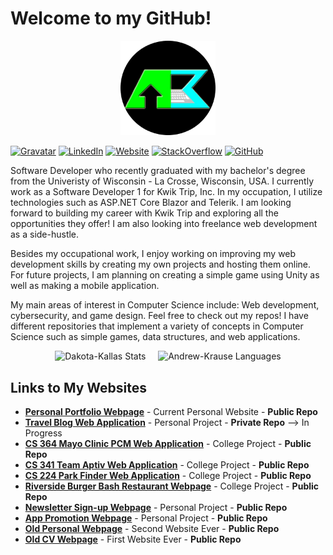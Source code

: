 # Welcome to my GitHub!

<p align="center"><a href="https://andrewkrause.dev/"><img width="30%" alt="Visit my website!" src="./assetts/KrauseMonologoCircle.png" /></a></p>

[![Gravatar](https://img.shields.io/badge/-Gravatar-informational?style=flat-square&logo=gravatar&logoColor=0072b1&colorB=616161&labelColor=black)](https://gravatar.com/aekkrause)
[![LinkedIn](https://img.shields.io/badge/-LinkedIn-informational?style=flat-square&logo=linkedin&logoColor=0072b1&colorB=616161&labelColor=black)](https://www.linkedin.com/in/andrew-krause-b6aa21179/)
[![Website](https://img.shields.io/badge/Web-Andrew-informational?style=flat-square&colorB=616161&labelColor=7CFC00)](https://andrewkrause.dev)
[![StackOverflow](https://img.shields.io/badge/-StackOverflow-informational?style=flat-square&logo=stackoverflow&logoColor=orange&colorB=616161&labelColor=black)](https://meta.stackoverflow.com/users/20171010/andrew-krause)
[![GitHub](https://img.shields.io/badge/-GitHub-informational?style=flat-square&logo=github&logoColor=white&colorB=616161&labelColor=black)](https://github.com/Andrew-EKrause?tab=repositories)

Software Developer who recently graduated with my bachelor's degree from the Univeristy of Wisconsin - La Crosse, Wisconsin, USA. I currently work as a Software Developer 1 for Kwik Trip, Inc. In my occupation, I utilize technologies such as ASP.NET Core Blazor and Telerik. I am looking forward to building my career with Kwik Trip and exploring all the opportunities they offer! I am also looking into freelance web development as a side-hustle.

Besides my occupational work, I enjoy working on improving my web development skills by creating my own projects and hosting them online. For future projects, I am planning on creating a simple game using Unity as well as making a mobile application.

My main areas of interest in Computer Science include: Web development, cybersecurity, and game design.
Feel free to check out my repos! I have different repositories that implement a variety of concepts in Computer Science such as simple games, data structures, and web applications.

<!--
<p align="center"> <img src="https://github-readme-stats.vercel.app/api?username=andrew-ekrause&show_icons=true&theme=react&count_private=true" alt="Andrew-EKrause Stats" /> 
&nbsp;&nbsp;&nbsp;
-->
<p align="center"> <img src="https://github-readme-stats.vercel.app/api?username=andrew-ekrause&show_icons=true&theme=react&count_private=true&hide_rank=true&hide=contribs" alt="Dakota-Kallas Stats" /> 
&nbsp;&nbsp;&nbsp;
<img src="https://github-readme-stats.vercel.app/api/top-langs?username=andrew-ekrause&show_icons=true&theme=react&count_private=true&layout=compact" alt="Andrew-Krause Languages" />

## Links to My Websites ##

- [**Personal Portfolio Webpage**](https://andrewkrause.dev/) - Current Personal Website - **Public Repo**
- [**Travel Blog Web Application**](https://www.travelblog.social/) - Personal Project - **Private Repo** --> In Progress 
- [**CS 364 Mayo Clinic PCM Web Application**](https://patient-care-manager.herokuapp.com/) - College Project - **Public Repo**
- [**CS 341 Team Aptiv Web Application**](https://team-aptiv-project.herokuapp.com/) - College Project - **Public Repo**
- [**CS 224 Park Finder Web Application**](https://park-finder-project.herokuapp.com/) - College Project - **Public Repo**
- [**Riverside Burger Bash Restaurant Webpage**](https://andrew-ekrause.github.io/RBB-Restaurant-Webpage/) - College Project - **Public Repo**
- [**Newsletter Sign-up Webpage**](https://obscure-lake-09145.herokuapp.com/) - Personal Project - **Public Repo**
- [**App Promotion Webpage**](https://andrew-ekrause.github.io/HabitHelper-Promotional-Webpage/) - Personal Project - **Public Repo**
- [**Old Personal Webpage**](https://andrew-ekrause.github.io/Personal-Webpage/) - Second Website Ever - **Public Repo**
- [**Old CV Webpage**](https://andrew-ekrause.github.io/Curriculum-Vitae/) - First Website Ever - **Public Repo**

<!--
**Andrew-EKrause/Andrew-EKrause** is a ✨ _special_ ✨ repository because its `README.md` (this file) appears on your GitHub profile.

Here are some ideas to get you started:

- 🔭 I’m currently working on ...
- 🌱 I’m currently learning ...
- 👯 I’m looking to collaborate on ...
- 🤔 I’m looking for help with ...
- 💬 Ask me about ...
- 📫 How to reach me: ...
- ⚡ Fun fact: ...
-->

